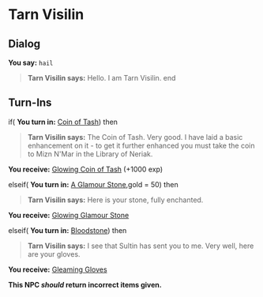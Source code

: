 # Tarn Visilin
## Dialog

**You say:** `hail`



>**Tarn Visilin says:** Hello. I am Tarn Visilin.
end

## Turn-Ins




if( **You turn in:** [Coin of Tash](/item/10790)) then 


>**Tarn Visilin says:** The Coin of Tash. Very good. I have laid a basic enhancement on it - to get it further enhanced you must take the coin to Mizn N'Mar in the Library of Neriak.


 **You receive:**  [Glowing Coin of Tash](/item/10791) (+1000 exp)

elseif( **You turn in:** [A Glamour Stone](/item/10086),gold = 50) then 


>**Tarn Visilin says:** Here is your stone, fully enchanted.


 **You receive:**  [Glowing Glamour Stone](/item/10087) 

elseif( **You turn in:** [Bloodstone](/item/10019)) then 


>**Tarn Visilin says:** I see that Sultin has sent you to me.  Very well, here are your gloves.


 **You receive:**  [Gleaming Gloves](/item/2355) 

**This NPC *should* return incorrect items given.**
